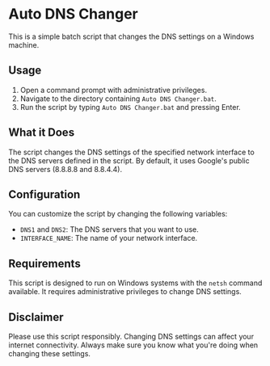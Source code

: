 # Auto DNS Changer

This is a simple batch script that changes the DNS settings on a Windows machine.

## Usage

1. Open a command prompt with administrative privileges.
2. Navigate to the directory containing `Auto DNS Changer.bat`.
3. Run the script by typing `Auto DNS Changer.bat` and pressing Enter.

## What it Does

The script changes the DNS settings of the specified network interface to the DNS servers defined in the script. By default, it uses Google's public DNS servers (8.8.8.8 and 8.8.4.4).

## Configuration

You can customize the script by changing the following variables:

- `DNS1` and `DNS2`: The DNS servers that you want to use.
- `INTERFACE_NAME`: The name of your network interface.

## Requirements

This script is designed to run on Windows systems with the `netsh` command available. It requires administrative privileges to change DNS settings.

## Disclaimer

Please use this script responsibly. Changing DNS settings can affect your internet connectivity. Always make sure you know what you're doing when changing these settings.
